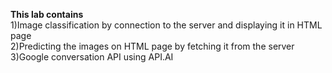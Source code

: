 
<b>This lab contains</b><BR>
1)Image classification by connection  to the server and displaying it in HTML page<BR>
2)Predicting the images on HTML page by fetching it from the server<BR>
3)Google conversation API using API.AI<BR>

